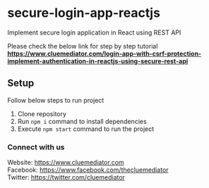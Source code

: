 # secure-login-app-reactjs
Implement secure login application in React using REST API

Please check the below link for step by step tutorial
**https://www.cluemediator.com/login-app-with-csrf-protection-implement-authentication-in-reactjs-using-secure-rest-api**

## Setup
Follow below steps to run project

1. Clone repository
2. Run `npm i` command to install dependencies
3. Execute `npm start` command to run the project

  
  
### Connect with us
Website: https://www.cluemediator.com  
Facebook: https://www.facebook.com/thecluemediator  
Twitter: https://twitter.com/cluemediator
